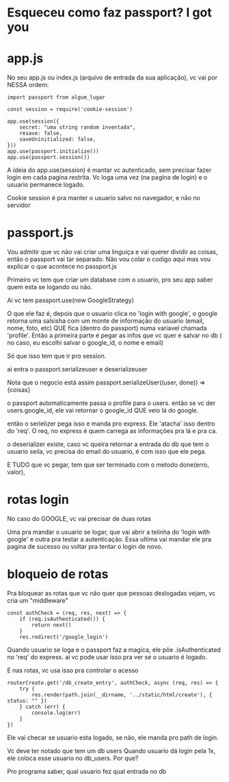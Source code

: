 # Esqueceu como faz passport? I got you

# app.js

No seu app.js ou index.js (arquivo de entrada da sua aplicação), vc vai por NESSA ordem:

```
import passport from algum_lugar

const session = require('cookie-session')

app.use(session({
    secret: "uma string random inventada",
    resave: false,
    saveUninitialized: false,
}))
app.use(passport.initialize())
app.use(passport.session())
```

A ideia do app.use(session) é mantar vc autenticado, sem precisar fazer login em cada pagina restrita. Vc loga uma vez (na pagina de login) e o usuario permanece logado.

Cookie session é pra manter o usuario salvo no navegador, e não no servidor

# passport.js

Vou admitir que vc não vai criar uma linguiça e vai querer dividir as coisas, então o passport
vai tar separado. Não vou colar o codigo aqui mas vou explicar o que acontece no passport.js

Primeiro vc tem que criar um database com o usuario, pro seu app saber quem esta se logando ou não.

Ai vc tem
passport.use(new GoogleStrategy)

O que ele faz é, depois que o usuario clica no 'login with google', o google retorna uma salsisha com um monte de informação do usuario (email, nome, foto, etc) QUE fica (dentro do passport) numa variavel chamada 'profile'. Então a primeira parte é pegar as infos que vc quer e salvar no db ( no caso, eu escolhi salvar o google_id, o nome e email)

Só que isso tem que ir pro session.

ai entra o passport.serializeuser e deserializeuser

Nota que o negocio está assim
passport.serializeUser((user, done)) => {coisas}

o passport automaticamente passa o profile para o users. então se vc der users.google_id, ele vai retornar o google_id QUE veio lá do google.

então o serielizer pega isso e manda pro express. Ele 'atacha' isso dentro do 'req'. O req, no express é quem carrega as informações pra lá e pra ca.

o deserializer existe, caso vc queira retornar a entrada do db que tem o usuario
seila, vc precisa do email do usuario, é com isso que ele pega.

E TUDO que vc pegar, tem que ser terminado com o metodo done(erro, valor),

# rotas login

No caso do GOOGLE, vc vai precisar de duas rotas

Uma pra mandar o usuario se logar, que vai abrir a telinha do 'login with google' e outra pra testar a autenticação. Essa ultima vai mandar ele pra pagina de sucesso ou voltar pra tentar o login de novo.

# bloqueio de rotas

Pra bloquear as rotas que vc não quer que pessoas deslogadas vejam, vc cria um "middleware"

```
const authCheck = (req, res, next) => {
    if (req.isAuthenticated()) {
        return next()
    }
    res.redirect('/google_login')
```
Quando usuario se loga e o passport faz a magica, ele põe .isAuthenticated no 'req' do express. ai vc pode usar isso pra ver se o usuario é logado.

E nas rotas, vc usa isso pra controlar o acesso

```
routerCreate.get('/db_create_entry', authCheck, async (req, res) => {
    try {
        res.render(path.join(__dirname, '../static/html/create'), { status: "" })
    } catch (err) {
        console.log(err)
    }
})

```

Ele vai checar se usuario esta logado, se não, ele manda pro path de login.

Vc deve ter notado que tem um db users
Quando usuario dá login pela 1x, ele coloca esse usuario no db_users. Por que?

Pro programa saber, qual usuario fez qual entrada no db






